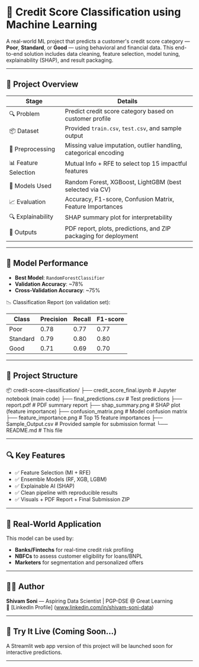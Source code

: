 # 🧠 Credit Score Classification using Machine Learning

A real-world ML project that predicts a customer's credit score category — **Poor**, **Standard**, or **Good** — using behavioral and financial data. This end-to-end solution includes data cleaning, feature selection, model tuning, explainability (SHAP), and result packaging.

---

## 🚀 Project Overview

| Stage                     | Details                                                                 |
|--------------------------|-------------------------------------------------------------------------|
| 🔍 Problem               | Predict credit score category based on customer profile                 |
| 📦 Dataset              | Provided `train.csv`, `test.csv`, and sample output                     |
| 🧹 Preprocessing        | Missing value imputation, outlier handling, categorical encoding        |
| 📊 Feature Selection     | Mutual Info + RFE to select top 15 impactful features                   |
| 🤖 Models Used           | Random Forest, XGBoost, LightGBM (best selected via CV)                 |
| 📈 Evaluation            | Accuracy, F1-score, Confusion Matrix, Feature Importances               |
| 🔍 Explainability        | SHAP summary plot for interpretability                                  |
| 📄 Outputs               | PDF report, plots, predictions, and ZIP packaging for deployment        |

---

## 🧪 Model Performance

- **Best Model**: `RandomForestClassifier`
- **Validation Accuracy**: ~78%
- **Cross-Validation Accuracy**: ~75%

📉 Classification Report (on validation set):

| Class     | Precision | Recall | F1-score |
|-----------|-----------|--------|----------|
| Poor      | 0.78      | 0.77   | 0.77     |
| Standard  | 0.79      | 0.80   | 0.80     |
| Good      | 0.71      | 0.69   | 0.70     |

---

## 📁 Project Structure

📦 credit-score-classification/
├── credit_score_final.ipynb # Jupyter notebook (main code)
├── final_predictions.csv # Test predictions
├── report.pdf # PDF summary report
├── shap_summary.png # SHAP plot (feature importance)
├── confusion_matrix.png # Model confusion matrix
├── feature_importance.png # Top 15 feature importances
├── Sample_Output.csv # Provided sample for submission format
└── README.md # This file


---

## 🔍 Key Features

- ✅ Feature Selection (MI + RFE)
- ✅ Ensemble Models (RF, XGB, LGBM)
- ✅ Explainable AI (SHAP)
- ✅ Clean pipeline with reproducible results
- ✅ Visuals + PDF Report + Final Submission ZIP

---

## 🎯 Real-World Application

This model can be used by:

- **Banks/Fintechs** for real-time credit risk profiling
- **NBFCs** to assess customer eligibility for loans/BNPL
- **Marketers** for segmentation and personalized offers

---

## 👨‍💻 Author

**Shivam Soni** — Aspiring Data Scientist | PGP-DSE @ Great Learning  
📧 [LinkedIn Profile] (www.linkedin.com/in/shivam-soni-data)

---

## 🧠 Try It Live (Coming Soon...)

A Streamlit web app version of this project will be launched soon for interactive predictions.

---
